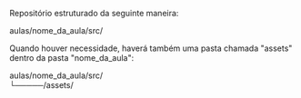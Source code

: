 Repositório estruturado da seguinte maneira:

aulas/nome_da_aula/src/

Quando houver necessidade, haverá também uma pasta chamada "assets" dentro da pasta "nome_da_aula":

aulas/nome_da_aula/src/  
            └─────/assets/            
